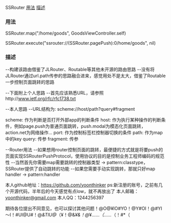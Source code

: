SSRouter
[用法](#用法)
[描述](#描述)




### 用法
SSRouter.map("/home/goods", GoodsViewController.self)

SSRouter.execute("ssrouter://\(SSRouter.pagePush):0/home/goods", nil)


### 描述
--构建该路由借鉴了JLRouter、Routable等其他未开源的路由思路
 --没有将JLRouter通过url.path传参的思路融合进来，感觉用处不是太大，借鉴了Routable一步控制页面跳转的思路
 
 --下面附上个人思路
 --首先应该熟悉URL，请参照http://www.ietf.org/rfc/rfc1738.txt
 
 --本人思路
 --URL结构为: scheme://host/path?query#fragment
 
 scheme: 作为判断是否打开外部app的判断条件
 host: 作为执行某种操作的判断条件，例如page.push为普通页面跳转，push.modal为模态化页面跳转，action.net为网络操作...
 port: 作为控制标签栏控制器切换的条件
 path: 作为map中的key
 query: 传参
 fragment: 传参
 
 --Router用法
 --如果想用router控制页面的跳转，最便捷的方式就是将要push的页面实现SSRouterPushProtocol，使用协议的目的是控制业务工程师编码的规范性
 --当然首先你需要map需要跳转的控制器类型 -> pattern:classtype，SSRouter提供了自动跳转的功能
 --如果您需要手动实现跳转，那就只好map handler -> pattern:handler
 
 
 本人github地址：https://github.com/yoonthinker ps:新注册的账号，之前有几个开源代码，半年后的今天感觉有点low，就不再放出了
 本人邮箱：yoonthinker@gmail.com
 本人QQ：1244256397
 
 期待各位提出不同意见，也可以探讨其他问题！@O@¥IO#YO！@Y#OI！@#YI～I！#UI@U#！@*&TIU@*（¥！@&*¥&！@*¥……*（……*（！#*（
